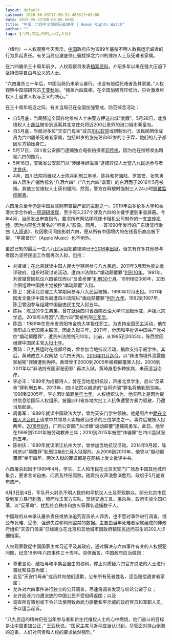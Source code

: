 ```yaml
---
layout: default
Lastmod: 2020-06-03T17:50:52.486612+00:00
date: 2019-05-31T00:00:00.000Z
title: "中国：六四不义加剧压迫30年 | Human Rights Watch"
author: ""
tags: [六四,民运,判刑,人权,入狱]
---
```


（纽约）－人权观察今天表示，[中国](https://www.hrw.org/ya-zhou/china-and-tibet)政府应为1989年屠杀不明人数民运示威者的行为负起责任。有关当局应澈底停止骚扰悼念六四的维权人士及死难者家属。

在六四屠杀三十周年前夕，人权观察将发表[档案资料](https://www.hrw.org/news/2019/05/30/human-rights-activism-post-tiananmen-china)，介绍多年以来在强大压迫下坚持倡导自由与公义的人士。

“六四屠杀三十年后，中国当局仍未承认暴行，也没有赔偿死难者及其家属，”人权观察中国部研究员[王亚秋](https://www.hrw.org/about/people/yaqiu-wang)说。“掩盖六四真相、在全国加强高压统治，只会激发维权人士追求人权与正义的决心。”

在三十周年临近之际，有关当局已在全国加强警戒，防范悼念活动：

*   自5月底，当局强迫全国各地维权人士由警方押送出城“度假”。5月28日，北京维权人士[胡佳](https://www.theguardian.com/world/2019/may/09/tiananmen-square-china-steps-up-curbs-on-activists-for-30th-anniversary)被带到远离其北京住处将近200公里外的港口城市秦皇岛。
*   自5月底，当局对多位“天安门母亲”成员[加以软禁](https://www.rfa.org/english/news/china/families-05202019130236.html?utm_source=HRIC+Updates&utm_campaign=edbc2071e9-EMAIL_CAMPAIGN_2018_12_04_11_54_COPY_01&utm_medium=email&utm_term=0_b537d30fde-edbc2071e9-259226581)或限制出行。该民间团体成员为六四屠杀死难者家属，包括81岁的张先玲和82岁的丁子霖，她们的儿子都因军方镇压身亡。
*   5月17日，四川省公安部门逮捕独立电影拍摄者[邓传彬](https://news.artnet.com/art-world/filmmaker-activist-detained-china-1554376)，因为他在推特发出暗喻六四的照片。
*   5月16日，安徽省公安部门以“涉嫌寻衅滋事”逮捕异议人士暨八九民运参与者[沈良庆](https://www.rfa.org/cantonese/news/dissident-05222019093945.html)。
*   4月，四川法院将维权人士陈兵[判刑三年半](https://www.hongkongfp.com/2019/04/04/hongkongers-protest-beijings-jailing-activists-made-tiananmen-massacre-alcohol-label/)。陈兵和符海陆、罗富誉、张隽勇四人因生产销售标名“八酒六四”（“八九六四”谐音）的白酒而于2016年5月被捕。其他三位维权人士获判缓刑。然而，警方在释放时强制三人24小时[佩戴监控腕表](https://www.rfa.org/mandarin/yataibaodao/renquanfazhi/gf2-04222019092906.html)。

六四屠杀至今仍是中国互联网审查最严密的主题之一。2019年由多伦多大学和香港大学合作的[一项调研发现](https://globalvoices.org/2019/04/17/chinas-censored-histories-commemorating-the-30th-anniversary-of-the-tiananmen-square-massacre/)，至少有3,237个涉及六四的关键字遭到审查屏蔽。今年4月，当局发出审查指令，要求所有网站移除徕卡相机公司制作的一支[宣传视频](https://globalvoices.org/2019/04/23/leicas-promo-video-referencing-tiananmen-square-massacre-went-viral-on-chinese-social-media-then-it-disappeared/)，因为内容包含著名的“坦克人”影像。同月，一首1990年发行的广东话流行歌曲《[人间道](https://qz.com/quartzy/1592225/china-censors-cantopop-songs-ahead-of-june-4-tiananmen-anniversary/)》，仅因歌词间接影射六四，便从所有中国境内的在线音乐商店被下架，“苹果音乐”（Apple Music）也不例外。

虽然已知的最后一位八九民运囚犯苗德顺已[于2016年出狱](https://www.washingtonpost.com/world/27-years-later-china-to-release-the-final-prisoner-from-tiananmen-square-protests/2016/10/14/5bd54aae-91ed-11e6-81c3-fb2fde4e7164_story.html)，但又有许多其他参与者因为坚持民运工作而再次入狱，包括：

*   刘贤斌：在北京就读中国人民大学期间参与八九民运。2011年3月因为撰文批评政府、组织时政讨论活动，遭四川法院以“煽动颠覆罪”[判刑10年](https://www.nytimes.com/2011/03/26/world/asia/26china.html)。1991年，刘贤斌曾因抗议六四镇压而以“反革命罪”[判刑30个月](https://www.reuters.com/article/us-china-dissident/chinese-dissident-gets-10-years-for-subversion-idUSTRE72O1AR20110325)。1999到2008年，又因企图组建中国民主党被控“煽动颠覆”入狱。
*   陈卫：就读北京理工大学期间参与八九民运被捕，1990年12月出狱。2011年因发文批评中国当局遭四川法院以“煽动颠覆罪”[判刑九年](https://www.bbc.com/news/world-asia-china-16312065)。1992到1997年，陈卫曾因参与组建中国自由民主党入狱五年。
*   陈兵：陈卫的孪生弟弟，曾在就读四川省西南石油大学时发起示威，声援北京学运。2019年4月因“八酒六四”案被判刑[三年半](https://www.rfa.org/english/news/china/liquor-04042019105951.html)。
*   陈西：1989年在贵州省贵阳市金筑大学担任职工。为支持全国民主运动，他在贵阳成立爱国民主联盟，因此入狱三年。2011年，他因和平批评中国共产党被控“煽动颠覆罪”，遭贵州法院判刑10年。此前，从1995到2005年，陈西曾因组建中国民主党[入狱十年](https://www.theguardian.com/world/2011/dec/26/china-jails-dissident-chen-xi)。
*   黄琦：八九民运时在成都经商，曾参加当地抗议活动，捐款支持示威学生。其后，黄琦成立人权网站《六四天网》。[2016年11月迄今](https://www.hrw.org/news/2016/12/16/china-three-activists-feared-disappeared)，以“非法向境外泄露国家秘密”罪嫌遭到拘押。黄琦曾于2000到2005年被控颠覆罪入狱，2008到2011年以“非法持有国家秘密罪” 再次入狱。黄琦身患多种疾病，未获适当治疗。
*   李必丰：1989年为成都诗人，曾在当地组织抗议，声援北京学生。后以“反革命”罪判刑五年。2013年，四川法院以编造的“合同诈骗”罪名将他[判刑10年](https://www.dw.com/zh/%E5%9B%9B%E5%B7%9D%E8%AF%97%E4%BA%BA%E6%9D%8E%E5%BF%85%E4%B8%B0%E8%A2%AB%E6%94%B9%E5%88%A4%E6%9C%89%E6%9C%9F%E5%BE%92%E5%88%9110%E5%B9%B4/a-16909424)。1998到2005年，李亦因诈骗罪[坐牢七年](https://www.scmp.com/news/china/article/1086362/li-bifengs-12-year-jail-term-revenge-helping-dissident-liao-yiwu-flee)。人权组织认为，他实际上是因为提供信息给国际人权组织，披露四川省各地大批工人抗争遭警方暴力驱散，乃遭当局起诉。
*   周勇军：1989年就读中国政法大学，曾为天安门学生领袖。他是照片中[跪在全国人大台阶上](https://chinachange.org/tag/zhou-yongjun/)请求中共领导人实施政治改革的三位学生之一。事件后被捕入狱两年。[2018年8月](https://www.rfa.org/mandarin/yataibaodao/renquanfazhi/gf2-10262018095423.html)，广西公安部门以涉嫌“煽动颠覆”逮捕周勇军。此前，他曾在1998到2001年被劳动教养三年；2010到2015年被控“诈骗罪”在四川监狱服刑五年。
*   陈树庆：1989年就读浙江杭州大学，曾参加当地抗议活动。2014年9月起，陈树庆以“颠覆罪”[判刑10年6个月](https://cpj.org/data/people/chen-shuqing/index.php)入狱服刑。从2006到2010年，他曾以“煽动颠覆罪”坐牢四年。两次入狱的罪证都是在网络上发文批评中共。

六四屠杀起因于1989年4月，学生、工人和市民在北京天安门广场及中国其他城市集会，要求言论自由、问责及终结腐败。随着抗议声浪愈演愈烈，政府于5月底宣布戒严。

6月3日到4日，军队开火射杀不明人数的和平抗议人士及旁观群众。部分北京市民受到军方暴行刺激，愤而攻击军方车队、焚烧交通工具。屠杀后，政府实施全国扫荡，以“反革命”、扰乱社会秩序和放火等罪名逮捕数千人。

中国政府从未承认屠杀责任或依法追究官员杀人罪责，也不愿对事件进行调查，或公布死难、受伤、强迫失踪和判刑监禁的数据。主要由当年死难者家属组成的非政府组织“天安门母亲”已经建立在北京和其他城市因政府镇压民运而丧生的202人详细档案。

人权观察敦促中国国家主席习近平及其政府，通过解决与六四事件有关的人权侵犯问题，纪念1989年六四事件三十周年。具体而言，中国政府应当做到：

*   尊重言论、结社与和平集会自由的权利，停止对质疑六四官方说法的人士进行骚扰和任意拘留；
*   会见“天安门母亲”成员并向他们道歉，公布所有死者姓名，适当赔偿遇害者家属；
*   允许对六四事件进行独立的公开调查，尽速将调查发现与结论公诸于众；
*   允许因涉六四遭流放的中国公民不受阻碍返国；以及
*   调查所有策划或下令非法使用致命武力驱散和平示威的政府官员和军职人员，予以适当起诉。

“八九民运的精神仍在当年参与者和新生代维权人士的心中燃烧，他们奋斗的目标是让中国更加公正，” 王亚秋说。“国家主席习近平应当认识到，尽管面对排山倒海的迫害，人们对问责和人权的要求依然强烈。”

